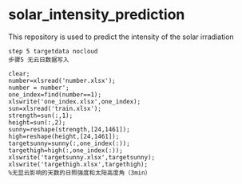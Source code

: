 # solar_intensity_prediction
This repository is used to predict the intensity of the solar irradiation
```
step 5 targetdata nocloud
步骤5 无云日数据写入

clear;
number=xlsread('number.xlsx'); 
number = number';
one_index=find(number==1);
xlswrite('one_index.xlsx',one_index);
sun=xlsread('train.xlsx');
strength=sun(:,1);
height=sun(:,2);
sunny=reshape(strength,[24,1461]);
high=reshape(height,[24,1461]);
targetsunny=sunny(:,one_index(:));
targethigh=high(:,one_index(:));
xlswrite('targetsunny.xlsx',targetsunny);
xlswrite('targethigh.xlsx',targethigh);
%无显云影响的天数的日照强度和太阳高度角（3min）
```
